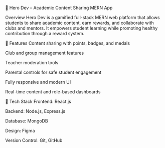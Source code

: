 🌟 Hero Dev – Academic Content Sharing MERN App

Overview
Hero Dev is a gamified full-stack MERN web platform that allows students to share academic content, earn rewards, and collaborate with clubs and mentors. It empowers student learning while promoting healthy contribution through a reward system.

🎯 Features
Content sharing with points, badges, and medals

Club and group management features

Teacher moderation tools

Parental controls for safe student engagement

Fully responsive and modern UI

Real-time content and role-based dashboards

🧰 Tech Stack
Frontend: React.js

Backend: Node.js, Express.js

Database: MongoDB

Design: Figma

Version Control: Git, GitHub


